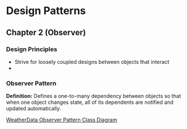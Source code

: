 # Design Patterns

## Chapter 2 (Observer)

### Design Principles
* Strive for loosely coupled designs between objects that interact
* 

### Observer Pattern
**Definition:** Defines a one-to-many dependency between objects so that when one object changes state, all of its dependents are notified and updated automatically.

[WeatherData Observer Pattern Class Diagram](https://www.google.com/url?sa=i&source=images&cd=&cad=rja&uact=8&ved=2ahUKEwjkzJjJkKjgAhUGiqwKHfzHAK4QjRx6BAgBEAU&url=https%3A%2F%2Fstackoverflow.com%2Fquestions%2F17423669%2Ffailing-to-understand-the-observer-pattern-where-is-the-decoupling&psig=AOvVaw0gTO0oGCC6JFP-pP27vIcK&ust=1549577602287551)

